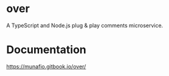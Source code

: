 # over
A TypeScript and Node.js plug &amp; play comments microservice.

# Documentation
https://munafio.gitbook.io/over/
